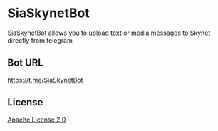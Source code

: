 # SiaSkynetBot

SiaSkynetBot allows you to upload text or media messages to Skynet directly from telegram

## Bot URL
https://t.me/SiaSkynetBot

## License
[Apache License 2.0](https://github.com/latenthero/skynet-bot/blob/master/LICENSE)
